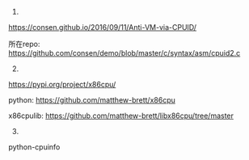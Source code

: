 1. 

https://consen.github.io/2016/09/11/Anti-VM-via-CPUID/

所在repo: https://github.com/consen/demo/blob/master/c/syntax/asm/cpuid2.c


2. 

https://pypi.org/project/x86cpu/

python: https://github.com/matthew-brett/x86cpu

x86cpulib: https://github.com/matthew-brett/libx86cpu/tree/master

3. 

python-cpuinfo